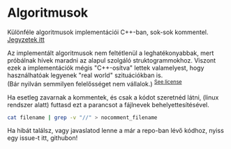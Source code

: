 # Algoritmusok
Különféle algoritmusok implementációi C++-ban, sok-sok kommentel.  
[Jegyzetek itt](https://vismate.github.io/Algoritmusok)

Az implementált algoritmusok nem feltétlenül a leghatékonyabbak,
mert próbálnak hívek maradni az alapul szolgáló struktogrammokhoz.
Viszont ezek a implementációk mégis "C++-osítva" lettek valamelyest, 
hogy használhatóak legyenek "real world" szituációkban is.  
(Bár nyilván semmilyen felelősséget nem vállalok.) <sup>[See license](https://github.com/vismate/Algoritmusok/blob/main/LICENSE ) <sup>

Ha esetleg zavarnak a kommentek, és csak a kódot szeretnéd látni, (linux rendszer alatt) futtasd ezt a parancsot a fájlnevek behelyettesítésével.

```bash
cat filename | grep -v "//" > nocomment_filename
```


Ha hibát találsz, vagy javaslatod lenne a már a repo-ban lévő kódhoz, nyiss egy issue-t itt, githubon!
